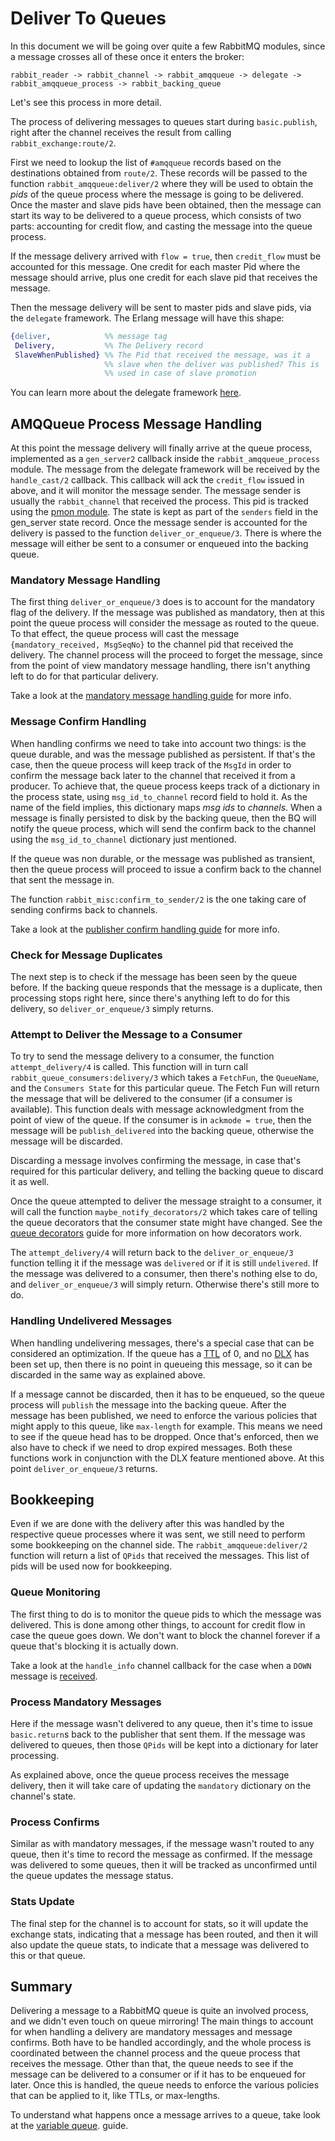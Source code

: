 # Deliver To Queues #

In this document we will be going over quite a few RabbitMQ modules,
since a message crosses all of these once it enters the broker:

```
rabbit_reader -> rabbit_channel -> rabbit_amqqueue -> delegate -> rabbit_amqqueue_process -> rabbit_backing_queue
```

Let's see this process in more detail.

The process of delivering messages to queues start during
`basic.publish`, right after the channel receives the result from
calling `rabbit_exchange:route/2`.

First we need to lookup the list of `#amqqueue` records based on the
destinations obtained from `route/2`. These records will be passed to
the function `rabbit_amqqueue:deliver/2` where they will be used to
obtain the _pids_ of the queue process where the message is going to
be delivered. Once the master and slave pids have been obtained, then
the message can start its way to be delivered to a queue process,
which consists of two parts: accounting for credit flow, and casting
the message into the queue process.

If the message delivery arrived with `flow = true`, then `credit_flow`
must be accounted for this message. One credit for each master Pid
where the message should arrive, plus one credit for each slave pid
that receives the message.

Then the message delivery will be sent to master pids and slave pids,
via the `delegate` framework. The Erlang message will have this shape:

```erlang
{deliver,            %% message tag
 Delivery,           %% The Delivery record
 SlaveWhenPublished} %% The Pid that received the message, was it a
                     %% slave when the deliver was published? This is
                     %% used in case of slave promotion
```

You can learn more about the delegate framework
[here](https://github.com/rabbitmq/rabbitmq-server/blob/master/src/delegate.erl#L19).

## AMQQueue Process Message Handling ##

At this point the message delivery will finally arrive at the queue
process, implemented as a `gen_server2` callback inside the
`rabbit_amqqueue_process` module. The message from the delegate
framework will be received by the `handle_cast/2` callback. This
callback will ack the `credit_flow` issued in above, and it will
monitor the message sender. The message sender is usually the
`rabbit_channel` that received the process. This pid is tracked using
the
[pmon module](https://github.com/rabbitmq/rabbitmq-common/blob/master/src/pmon.erl). The
state is kept as part of the `senders` field in the gen_server state
record. Once the message sender is accounted for the delivery is
passed to the function `deliver_or_enqueue/3`. There is where the
message will either be sent to a consumer or enqueued into the backing
queue.

### Mandatory Message Handling ###

The first thing `deliver_or_enqueue/3` does is to account for the
mandatory flag of the delivery. If the message was published as
mandatory, then at this point the queue process will consider the
message as routed to the queue. To that effect, the queue process will
cast the message `{mandatory_received, MsgSeqNo}` to the channel pid
that received the delivery. The channel process will the proceed to
forget the message, since from the point of view mandatory message
handling, there isn't anything left to do for that particular
delivery.

Take a look at the
[mandatory message handling guide](./mandatory_message_handling.md) for
more info.

### Message Confirm Handling ###

When handling confirms we need to take into account two things: is the
queue durable, and was the message published as persistent. If that's
the case, then the queue process will keep track of the `MsgId` in
order to confirm the message back later to the channel that received
it from a producer. To achieve that, the queue process keeps track of
a dictionary in the process state, using `msg_id_to_channel` record
field to hold it. As the name of the field implies, this dictionary
maps _msg ids_ to _channels_. When a message is finally persisted to
disk by the backing queue, then the BQ will notify the queue process,
which will send the confirm back to the channel using the
`msg_id_to_channel` dictionary just mentioned.

If the queue was non durable, or the message was published as
transient, then the queue process will proceed to issue a confirm back
to the channel that sent the message in.

The function `rabbit_misc:confirm_to_sender/2` is the one taking care
of sending confirms back to channels.

Take a look at the
[publisher confirm handling guide](./publisher_confirms.md) for more info.

### Check for Message Duplicates ###

The next step is to check if the message has been seen by the queue
before. If the backing queue responds that the message is a duplicate,
then processing stops right here, since there's anything left to do
for this delivery, so `deliver_or_enqueue/3` simply returns.

### Attempt to Deliver the Message to a Consumer ###

To try to send the message delivery to a consumer, the function
`attempt_delivery/4` is called. This function will in turn call
`rabbit_queue_consumers:delivery/3` which takes a `FetchFun`, the
`QueueName`, and the `Consumers State` for this particular queue. The
Fetch Fun will return the message that will be delivered to the
consumer (if a consumer is available). This function deals with
message acknowledgment from the point of view of the queue. If the
consumer is in `ackmode = true`, then the message will be
`publish_delivered` into the backing queue, otherwise the message will
be discarded.

Discarding a message involves confirming the message, in case that's
required for this particular delivery, and telling the backing queue
to discard it as well.

Once the queue attempted to deliver the message straight to a
consumer, it will call the function `maybe_notify_decorators/2` which
takes care of telling the queue decorators that the consumer state
might have changed. See the [queue decorators](./queue_decorators.md)
guide for more information on how decorators work.

The `attempt_delivery/4` will return back to the
`deliver_or_enqueue/3` function telling it if the message was
`delivered` or if it is still `undelivered`. If the message was
delivered to a consumer, then there's nothing else to do, and
`deliver_or_enqueue/3` will simply return. Otherwise there's still
more to do.

### Handling Undelivered Messages ###

When handling undelivering messages, there's a special case that can
be considered an optimization. If the queue has a
[TTL](https://www.rabbitmq.com/ttl.html) of 0, and no
[DLX](https://www.rabbitmq.com/dlx.html) has been set up, then there
is no point in queueing this message, so it can be discarded in the
same way as explained above.

If a message cannot be discarded, then it has to be enqueued, so the
queue process will `publish` the message into the backing queue. After
the message has been published, we need to enforce the various
policies that might apply to this queue, like `max-length` for
example. This means we need to see if the queue head has to be
dropped. Once that's enforced, then we also have to check if we need
to drop expired messages. Both these functions work in conjunction
with the DLX feature mentioned above. At this point
`deliver_or_enqueue/3` returns.

## Bookkeeping ##

Even if we are done with the delivery after this was handled by the
respective queue processes where it was sent, we still need to perform
some bookkeeping on the channel side. The `rabbit_amqqueue:deliver/2`
function will return a list of `QPids` that received the
messages. This list of pids will be used now for bookkeeping.

### Queue Monitoring ###

The first thing to do is to monitor the queue pids to which the
message was delivered. This is done among other things, to account for
credit flow in case the queue goes down. We don't want to block the
channel forever if a queue that's blocking it is actually down.

Take a look at the `handle_info` channel callback for the case when a
`DOWN` message is
[received](https://github.com/rabbitmq/rabbitmq-common/blob/master/src/rabbit_channel.erl#L578).

### Process Mandatory Messages ###

Here if the message wasn't delivered to any queue, then it's time to
issue `basic.return`s back to the publisher that sent them. If the
message was delivered to queues, then those `QPids` will be kept into
a dictionary for later processing.

As explained above, once the queue process receives the message
delivery, then it will take care of updating the `mandatory`
dictionary on the channel's state.

### Process Confirms ###

Similar as with mandatory messages, if the message wasn't routed to
any queue, then it's time to record the message as confirmed. If the
message was delivered to some queues, then it will be tracked as
unconfirmed until the queue updates the message status.

### Stats Update ###

The final step for the channel is to account for stats, so it will
update the exchange stats, indicating that a message has been routed,
and then it will also update the queue stats, to indicate that a
message was delivered to this or that queue.

## Summary ##

Delivering a message to a RabbitMQ queue is quite an involved process,
and we didn't even touch on queue mirroring! The main things to
account for when handling a delivery are mandatory messages and
message confirms. Both have to be handled accordingly, and the whole
process is coordinated between the channel process and the queue
process that receives the message. Other than that, the queue needs to
see if the message can be delivered to a consumer or if it has to be
enqueued for later. Once this is handled, the queue needs to enforce
the various policies that can be applied to it, like TTLs, or
max-lengths.

To understand what happens once a message arrives to a queue, take
look at the [variable queue](./variable_queue.md). guide.
